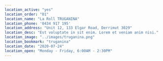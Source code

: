 ```yaml
---
location_active: "yes"
location_order: "01"
location_name: "La Roll TRUGANINA"
location_phone: '0434 917 195'
location_address: "Unit 12, 133 Elgar Road, Derrimut 3029"
location_desc: "Est voluptate in sit enim. Lorem et veniam anim nisi."
location_image: "../images/truganina.png"
location_bookmark: "truganina"
location_date: "2020-07-24"
location_open: "Monday - Friday, 6:00AM - 2:30PM"
---
```

